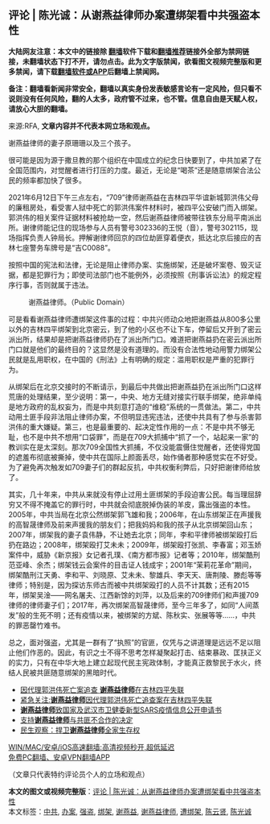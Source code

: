  <h2>评论 | 陈光诚：从谢燕益律师办案遭绑架看中共强盗本性</h2> <p class="notice"><b>大陆网友注意：本文中的链接除 <a href="https://github.com/bannedbook/fanqiang" >翻墙</a>软件下载和<a href="https://github.com/killgcd/justmysocks/blob/master/README.md">翻墙推荐</a>链接外全部为禁网链接，未翻墙状态下打不开，请勿点击。此为文字版禁闻，欲看图文视频完整版和更多禁闻，请下载<a href="https://github.com/bannedbook/fanqiang">翻墙软件或APP</a>后翻墙上禁闻网。</p><p>备注：翻墙看新闻非常安全，翻墙以真实身份发表敏感言论有一定风险，但只看不说则没有任何风险，翻的人太多，政府管不过来，也不管。信息自由是天赋人权，请放心大胆的翻墙。</b></p>  <div class="entry"> <p>来源:RFA, <strong>文章内容并不代表本网立场和观点。</strong></p> <p>&#35874;&#29141;&#30410;&#24459;&#24072;&#30340;&#22971;&#23376;&#21407;&#29642;&#29642;&#20197;&#21450;&#19977;&#20010;&#23401;&#23376;&#12290;             </p> <p>&#24456;&#21487;&#33021;&#26159;&#22240;&#20026;&#28304;&#20110;&#25746;&#26086;&#25945;&#30340;&#37027;&#20010;&#32452;&#32455;&#22312;&#20013;&#22269;&#25104;&#31435;&#30340;&#32426;&#24565;&#26085;&#24555;&#35201;&#21040;&#20102;&#65292;&#20013;&#20849;&#21152;&#32039;&#20102;&#22312;&#20840;&#22269;&#33539;&#22260;&#20869;&#65292;&#23545;&#35273;&#37266;&#32773;&#36827;&#34892;&#25171;&#21387;&#30340;&#21147;&#24230;&#12290;&#26368;&#36817;&#65292;&#26080;&#35770;&#26159;&#8220;&#21917;&#33590;&#8221;&#36824;&#26159;&#38543;&#24847;&#32465;&#26550;&#21512;&#27861;&#20844;&#27665;&#30340;&#39057;&#29575;&#37117;&#21152;&#24555;&#20102;&#24456;&#22810;&#12290;</p>  <p>2021&#24180;6&#26376;12&#26085;&#19979;&#21320;&#19977;&#28857;&#24038;&#21491;&#65292;&#8220;709&#8221;&#24459;&#24072;&#35874;&#29141;&#30410;&#22312;&#21513;&#26519;&#22235;&#24179;&#21326;&#35850;&#26032;&#22478;&#37101;&#27946;&#20255;&#29238;&#27597;&#30340;&#24265;&#31199;&#25151;&#22788;&#65292;&#30475;&#21463;&#23475;&#20154;&#29425;&#20013;&#27515;&#20129;&#30340;&#37101;&#27946;&#20255;&#26696;&#20214;&#26448;&#26009;&#26102;&#65292;&#34987;&#22235;&#24179;&#20844;&#23433;&#30772;&#38376;&#32780;&#20837;&#32465;&#26550;&#12290;&#37101;&#27946;&#20255;&#30340;&#30456;&#20851;&#26696;&#20214;&#35777;&#25454;&#26448;&#26009;&#34987;&#25250;&#21163;&#19968;&#31354;&#65292;&#28982;&#21518;&#35874;&#29141;&#30410;&#24459;&#24072;&#34987;&#24102;&#24448;&#38081;&#19996;&#20998;&#23616;&#24179;&#21335;&#27966;&#20986;&#25152;&#12290;&#35874;&#24459;&#24072;&#33021;&#35760;&#20303;&#30340;&#29616;&#22330;&#21442;&#19982;&#20154;&#21592;&#26377;&#35686;&#21495;302336&#30340;&#29579;&#24742;&#65288;&#38899;&#65289;&#65292;&#35686;&#21495;302115&#65292;&#29616;&#22330;&#25351;&#25381;&#36127;&#36131;&#20154;&#38047;&#23616;&#38271;&#12290;&#25276;&#35299;&#35874;&#24459;&#24072;&#22238;&#20140;&#30340;&#22235;&#20301;&#21163;&#21290;&#31359;&#30528;&#20415;&#34915;&#65292;&#25269;&#36798;&#21271;&#20140;&#21518;&#25509;&#24212;&#30340;&#21513;&#26519;&#19971;&#24231;&#35686;&#21153;&#36710;&#29260;&#21495;&#26159;&#8220;&#21513;C0088&#8221;&#12290;</p> <p>&#25353;&#29031;&#20013;&#22269;&#30340;&#23466;&#27861;&#21644;&#27861;&#24459;&#65292;&#26080;&#35770;&#26159;&#38459;&#27490;&#24459;&#24072;&#21150;&#26696;&#12289;&#23454;&#26045;&#32465;&#26550;&#65292;&#36824;&#26159;&#30772;&#22351;&#26696;&#21367;&#12289;&#27585;&#28781;&#35777;&#25454;&#65292;&#37117;&#26159;&#29359;&#32618;&#34892;&#20026;&#65307;&#21363;&#20351;&#21496;&#27861;&#37096;&#38376;&#20063;&#19981;&#33021;&#20363;&#22806;&#65292;&#24517;&#39035;&#25353;&#29031;&#12298;&#21009;&#20107;&#35785;&#35772;&#27861;&#12299;&#30340;&#35268;&#23450;&#31243;&#24207;&#34892;&#20107;&#65292;&#21542;&#21017;&#23601;&#23646;&#20110;&#36829;&#27861;&#12290;</p> <p><figure> <figcaption>&#35874;&#29141;&#30410;&#24459;&#24072;&#12290;&#65288;Public Domain&#65289;</figcaption></figure> </p>  <p>&#21487;&#26159;&#30475;&#30475;&#35874;&#29141;&#30410;&#24459;&#24072;&#36973;&#32465;&#26550;&#36825;&#20214;&#20107;&#30340;&#36807;&#31243;&#65306;&#20013;&#20849;&#20852;&#24072;&#21160;&#20247;&#22320;&#25226;&#35874;&#29141;&#30410;&#20174;800&#22810;&#20844;&#37324;&#20197;&#22806;&#30340;&#21513;&#26519;&#22235;&#24179;&#32465;&#26550;&#21040;&#21271;&#20140;&#23494;&#20113;&#65292;&#21040;&#20102;&#20182;&#30340;&#23567;&#21306;&#20063;&#19981;&#35753;&#19979;&#36710;&#65292;&#20572;&#30041;&#21518;&#21448;&#24320;&#21040;&#20102;&#23494;&#20113;&#27966;&#20986;&#25152;&#65292;&#32467;&#26524;&#21364;&#26159;&#25226;&#35874;&#29141;&#30410;&#24459;&#24072;&#25172;&#22312;&#20102;&#27966;&#20986;&#25152;&#38376;&#21475;&#12290;&#38590;&#36947;&#25226;&#35874;&#29141;&#30410;&#25172;&#22312;&#23494;&#20113;&#27966;&#20986;&#25152;&#38376;&#21475;&#23601;&#26159;&#20182;&#20204;&#30340;&#26368;&#32456;&#30446;&#30340;&#65311;&#36825;&#26174;&#28982;&#26159;&#27809;&#26377;&#36947;&#29702;&#30340;&#12290;&#32780;&#27809;&#26377;&#21512;&#27861;&#24615;&#22320;&#21160;&#29992;&#35686;&#21147;&#32465;&#26550;&#20844;&#27665;&#23601;&#26159;&#20081;&#29992;&#32844;&#26435;&#65292;&#22312;&#20013;&#22269;&#30340;&#12298;&#21009;&#27861;&#12299;&#19978;&#26377;&#26126;&#30830;&#30340;&#35268;&#23450;&#65306;&#28389;&#29992;&#32844;&#26435;&#26159;&#20005;&#37325;&#30340;&#29359;&#32618;&#34892;&#20026;&#12290;</p> <p>&#20174;&#32465;&#26550;&#21518;&#22312;&#21271;&#20140;&#20132;&#25509;&#26102;&#30340;&#19981;&#26029;&#35831;&#31034;&#65292;&#21040;&#26368;&#21518;&#20013;&#20849;&#20570;&#20986;&#25226;&#35874;&#29141;&#30410;&#25172;&#22312;&#27966;&#20986;&#25152;&#38376;&#21475;&#36825;&#26679;&#33618;&#21776;&#30340;&#22788;&#29702;&#32467;&#26524;&#65292;&#33267;&#23569;&#35828;&#26126;&#65306;&#31532;&#19968;&#65292;&#20013;&#22830;&#12289;&#22320;&#26041;&#26080;&#32541;&#23545;&#25509;&#23454;&#34892;&#32852;&#25163;&#32465;&#26550;&#65292;&#32477;&#38750;&#21333;&#32431;&#26159;&#22320;&#26041;&#25919;&#24220;&#30340;&#20081;&#26435;&#22916;&#20026;&#65292;&#32780;&#26159;&#20013;&#20849;&#21051;&#24847;&#25171;&#36896;&#30340;&#8220;&#32500;&#31283;&#8221;&#31995;&#32479;&#30340;&#19968;&#36143;&#20570;&#27861;&#12290;&#31532;&#20108;&#65292;&#20013;&#20849;&#21160;&#29992;&#22303;&#21290;&#25163;&#27573;&#38750;&#27861;&#38459;&#27490;&#24459;&#24072;&#21150;&#26696;&#65292;&#19981;&#20294;&#26126;&#26174;&#36829;&#23466;&#36829;&#27861;&#65292;&#36824;&#20351;&#20013;&#20849;&#20855;&#26377;&#20102;&#21442;&#19982;&#26432;&#23475;&#37101;&#27946;&#20255;&#30340;&#37325;&#22823;&#23244;&#30097;&#12290;&#31532;&#19977;&#65292;&#20063;&#26159;&#26368;&#37325;&#35201;&#30340;&#12289;&#36215;&#20915;&#23450;&#24615;&#20316;&#29992;&#30340;&#19968;&#28857;&#65306;&#19981;&#26159;&#20013;&#20849;&#19981;&#22815;&#26080;&#32827;&#65292;&#20063;&#19981;&#26159;&#20013;&#20849;&#19981;&#24819;&#29992;&#8220;&#21475;&#34955;&#32618;&#8221;&#65292;&#32780;&#26159;&#22312;709&#22823;&#25235;&#25429;&#20013;&#8220;&#25235;&#20102;&#19968;&#20010;&#65292;&#31449;&#36215;&#26469;&#19968;&#23478;&#8221;&#30340;&#25945;&#35757;&#23454;&#22312;&#26159;&#22826;&#28145;&#21051;&#12290;&#37027;&#27425;709&#20840;&#22269;&#24615;&#22823;&#25235;&#25429;&#65292;&#19981;&#20165;&#27809;&#33021;&#38663;&#24913;&#20303;&#35273;&#37266;&#32773;&#65292;&#36824;&#20351;&#24471;&#20826;&#22269;&#30340;&#36974;&#32670;&#24067;&#24443;&#24213;&#34987;&#25749;&#25481;&#65292;&#20351;&#20013;&#20849;&#22312;&#22269;&#38469;&#19978;&#39068;&#38754;&#20002;&#23613;&#65292;&#22987;&#20316;&#20433;&#32773;&#37027;&#31181;&#24863;&#35273;&#23454;&#22312;&#19981;&#22909;&#21463;&#12290;&#20026;&#20102;&#36991;&#20813;&#20877;&#27425;&#35302;&#21457;&#22914;709&#22971;&#23376;&#20204;&#30340;&#32676;&#36215;&#21453;&#25239;&#65292;&#20013;&#20849;&#26435;&#34913;&#21033;&#24330;&#21518;&#65292;&#21482;&#22909;&#25226;&#35874;&#24459;&#24072;&#32473;&#25918;&#20102;&#12290;</p> <p>&#20854;&#23454;&#65292;&#20960;&#21313;&#24180;&#26469;&#65292;&#20013;&#20849;&#20174;&#26469;&#23601;&#27809;&#26377;&#20572;&#27490;&#36807;&#29992;&#22303;&#21290;&#32465;&#26550;&#30340;&#25163;&#27573;&#36843;&#23475;&#20844;&#27665;&#12290;&#27599;&#24403;&#29702;&#23624;&#36766;&#31351;&#21448;&#19981;&#24471;&#19981;&#25513;&#30422;&#23427;&#30340;&#32618;&#34892;&#26102;&#65292;&#20013;&#20849;&#23601;&#20250;&#24443;&#24213;&#33073;&#25481;&#20266;&#35013;&#30340;&#32650;&#30382;&#65292;&#38706;&#20986;&#24378;&#30423;&#30340;&#26412;&#24615;&#12290;2005&#24180;&#65292;&#20013;&#20849;&#24403;&#23616;&#22312;&#21271;&#20140;&#20844;&#28982;&#32465;&#26550;&#37101;&#39134;&#38596;&#21644;&#25105;&#65307;2006&#24180;&#65292;&#22312;&#23665;&#19996;&#32465;&#26550;&#27491;&#22312;&#22768;&#25588;&#25105;&#30340;&#39640;&#26234;&#26207;&#24459;&#24072;&#21450;&#21069;&#26469;&#22768;&#25588;&#25105;&#30340;&#26379;&#21451;&#20204;&#65307;&#25226;&#25105;&#22920;&#22920;&#21644;&#25105;&#30340;&#23401;&#23376;&#20174;&#21271;&#20140;&#32465;&#26550;&#22238;&#23665;&#19996;&#65307;2007&#24180;&#65292;&#32465;&#26550;&#25105;&#30340;&#22971;&#23376;&#34945;&#20255;&#38745;&#65292;&#19981;&#35753;&#22905;&#21435;&#21271;&#20140;&#65307;&#21516;&#24180;&#65292;&#26446;&#21644;&#24179;&#24459;&#24072;&#34987;&#32465;&#26550;&#27572;&#25171;&#21518;&#25172;&#22312;&#36335;&#36793;&#65307;2008&#24180;&#65292;&#32465;&#26550;&#27572;&#25171;&#33406;&#26410;&#26410;&#65307;2009&#24180;&#65292;&#32465;&#26550;&#27572;&#25171;&#24352;&#20975;&#12289;&#26446;&#26149;&#23500;&#65307;&#37011;&#29577;&#23047;&#26696;&#20214;&#20013;&#65292;&#23041;&#32961;&#12298;&#26032;&#20140;&#25253;&#12299;&#22899;&#35760;&#32773;&#23380;&#29854;&#12289;&#12298;&#21335;&#26041;&#37117;&#24066;&#25253;&#12299;&#35760;&#32773;&#31561;&#65307;2010&#24180;&#65292;&#32465;&#26550;&#37239;&#21009;&#33539;&#20122;&#23792;&#12289;&#20313;&#26480;&#65307;&#32465;&#26550;&#38065;&#20113;&#20250;&#26696;&#20214;&#30340;&#30446;&#20987;&#35777;&#20154;&#38065;&#25104;&#23431;&#65307;2001&#24180;&#8220;&#33545;&#33673;&#33457;&#38761;&#21629;&#8221;&#26399;&#38388;&#65292;&#32465;&#26550;&#37239;&#21009;&#27743;&#22825;&#21191;&#12289;&#26446;&#21644;&#24179;&#12289;&#21016;&#26195;&#21407;&#12289;&#33406;&#26410;&#26410;&#12289;&#40654;&#38596;&#20853;&#12289;&#26446;&#22825;&#22825;&#12289;&#21776;&#33606;&#38517;&#12289;&#28373;&#24426;&#31561;&#31561;&#24459;&#24072;&#65307;&#29305;&#21035;&#26159;&#65292;&#22240;&#20026;&#25506;&#35775;&#19996;&#24072;&#21476;&#32780;&#34987;&#20013;&#20849;&#32465;&#26550;&#27572;&#25171;&#30340;&#20154;&#21592;&#19981;&#35745;&#20854;&#25968;&#65307;&#36824;&#26377;2015&#24180;&#65292;&#32465;&#26550;&#21556;&#28134;&#8212;&#8212;&#32593;&#21517;&#23648;&#22827;&#12289;&#27743;&#35199;&#26032;&#39296;&#30340;&#21016;&#33805;&#65292;&#20197;&#21450;&#21518;&#26469;&#30340;709&#24459;&#24072;&#20204;&#21644;&#22768;&#25588;709&#24459;&#24072;&#30340;&#24459;&#24072;&#22971;&#23376;&#20204;&#65307;2017&#24180;&#65292;&#20877;&#27425;&#32465;&#26550;&#39640;&#26234;&#26207;&#24459;&#24072;&#65292;&#33267;&#20170;&#19977;&#24180;&#22810;&#20102;&#65292;&#22914;&#21516;&#8220;&#20154;&#38388;&#33976;&#21457;&#8221;&#33324;&#30340;&#29983;&#27515;&#19981;&#26126;&#65307;&#36824;&#26377;&#30123;&#24773;&#20197;&#26469;&#65292;&#34987;&#32465;&#26550;&#30340;&#26041;&#25996;&#12289;&#38472;&#31179;&#23454;&#12289;&#24352;&#23637;&#31561;&#31561;&#8230;&#8230;&#65292;&#20013;&#20849;&#30340;&#32618;&#24694;&#32580;&#31481;&#38590;&#20070;&#12290;</p>  <p>&#24635;&#20043;&#65292;&#38754;&#23545;&#24378;&#30423;&#65292;&#23588;&#20854;&#26159;&#19968;&#32676;&#26377;&#20102;&#8220;&#25191;&#29031;&#8221;&#30340;&#23448;&#21290;&#65292;&#20165;&#20973;&#19982;&#20043;&#35762;&#36947;&#29702;&#26159;&#36828;&#36828;&#19981;&#36275;&#20197;&#38459;&#27490;&#20182;&#20204;&#20316;&#24694;&#30340;&#12290;&#22240;&#27492;&#65292;&#26377;&#35782;&#20043;&#22763;&#19981;&#24471;&#19981;&#24605;&#32771;&#24590;&#26679;&#20957;&#32858;&#36215;&#25171;&#20987;&#12289;&#32467;&#26463;&#26292;&#25919;&#12289;&#21281;&#25206;&#27491;&#20041;&#30340;&#23454;&#21147;&#65292;&#21482;&#26377;&#22312;&#20013;&#21326;&#22823;&#22320;&#19978;&#24314;&#31435;&#36215;&#29616;&#20195;&#27665;&#20027;&#23466;&#25919;&#20307;&#21046;&#65292;&#25165;&#33021;&#30495;&#27491;&#25937;&#40654;&#27665;&#20110;&#27700;&#28779;&#65292;&#32456;&#32467;&#20154;&#27665;&#34987;&#20849;&#21290;&#38543;&#24847;&#32465;&#26550;&#30340;&#40657;&#26263;&#26102;&#20195;&#12290;</p> <ul class='op-related-articles' title='相关阅读'> <li><a href='https://www.bannedbook.org/bnews/ssgc/20210614/1566736.html' target='_blank'>因代理郭洪伟死亡案追查 <b>谢燕益律师</b>在吉林四平失联</a></li> <li><a href='https://www.bannedbook.org/bnews/weiquan/20210612/1565557.html' target='_blank'>紧急关注:<b>谢燕益律师</b>因代理郭洪伟死亡追查案在吉林四平失联</a></li> <li><a href='https://www.bannedbook.org/bnews/baitai/20200121/1262628.html' target='_blank'><b>谢燕益律师</b>致国家及武汉市卫健委新型SARS疫情信息公开申请书</a></li> <li><a href='https://www.bannedbook.org/bnews/renquan/minyun/20190106/1195103.html' target='_blank'>支持<b>谢燕益律师</b>与共匪不合作的决定</a></li> <li><a href='https://www.bannedbook.org/bnews/renquan/20190702/1151881.html' target='_blank'>民生观察：捍卫<b>谢燕益律师</b>全家生存权</a></li> </ul> <p class="texttj"> <a href="https://github.com/bannedbook/fanqiang/wiki/V2ray%E6%9C%BA%E5%9C%BA" target="_blank">WIN/MAC/安卓/iOS高速翻墙:高清视频秒开,超低延迟</a><br/> <a href="https://github.com/bannedbook/fanqiang/wiki/%E7%A6%81%E9%97%BB%E7%BD%91%E5%AE%89%E5%8D%93%E7%BF%BB%E5%A2%99%E6%96%B0%E9%97%BBAPP" target="_blank">免费PC翻墙、安卓VPN翻墙APP</a></p><p>&#65288;&#25991;&#31456;&#21482;&#20195;&#34920;&#29305;&#32422;&#35780;&#35770;&#21592;&#20010;&#20154;&#30340;&#31435;&#22330;&#21644;&#35266;&#28857;&#65289;</p> <a name='sharetosocial'></a>       <div><b>本文的图文或视频完整版</b>：<a href='https://www.bannedbook.org/bnews/comments/20210614/1566734.html'>评论 | 陈光诚：从谢燕益律师办案遭绑架看中共强盗本性</a></div>  </div><!--END ENTRY--> <div class="postfooter"> <div>本文标签：<a href="https://www.bannedbook.org/bnews/tag/%e4%b8%ad%e5%85%b1/" rel="tag">中共</a>, <a href="https://www.bannedbook.org/bnews/tag/%E5%8A%9E%E6%A1%88/" rel="tag">办案</a>, <a href="https://www.bannedbook.org/bnews/tag/%e5%bc%ba%e7%9b%97/" rel="tag">强盗</a>, <a href="https://www.bannedbook.org/bnews/tag/%e7%bb%91%e6%9e%b6/" rel="tag">绑架</a>, <a href="https://www.bannedbook.org/bnews/tag/%e8%b0%a2%e7%87%95%e7%9b%8a/" rel="tag">谢燕益</a>, <a href="https://www.bannedbook.org/bnews/tag/%e8%b0%a2%e7%87%95%e7%9b%8a%e5%be%8b%e5%b8%88/" rel="tag">谢燕益律师</a>, <a href="https://www.bannedbook.org/bnews/tag/%E9%81%AD%E7%BB%91%E6%9E%B6/" rel="tag">遭绑架</a>, <a href="https://www.bannedbook.org/bnews/tag/%e9%99%88%e4%ba%91%e8%b4%a4/" rel="tag">陈云贤</a>, <a href="https://www.bannedbook.org/bnews/tag/%e9%99%88%e5%85%89%e8%af%9a/" rel="tag">陈光诚</a></div>  </div><!--END POSTFOOTER--> 